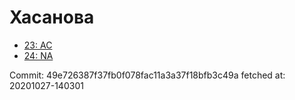 # Хасанова
- [23: AC](23.md)
- [24: NA](24.md)

Commit: 49e726387f37fb0f078fac11a3a37f18bfb3c49a
 fetched at: 20201027-140301
